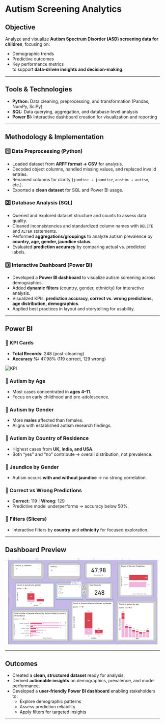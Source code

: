 # Autism Screening Analytics

##  Objective
Analyze and visualize **Autism Spectrum Disorder (ASD) screening data for children**, focusing on:
- Demographic trends  
- Predictive outcomes  
- Key performance metrics  
to support **data-driven insights and decision-making**.

---

##  Tools & Technologies
- **Python:** Data cleaning, preprocessing, and transformation (Pandas, NumPy, SciPy)  
- **SQL:** Data querying, aggregation, and database-level analysis  
- **Power BI:** Interactive dashboard creation for visualization and reporting  

---

##  Methodology & Implementation

### 1️⃣ Data Preprocessing (Python)
- Loaded dataset from **ARFF format → CSV** for analysis.  
- Decoded object columns, handled missing values, and replaced invalid entries.  
- Renamed columns for clarity (`jundice → jaundice`, `austim → autism`, etc.).  
- Exported a **clean dataset** for SQL and Power BI usage.  

### 2️⃣ Database Analysis (SQL)
- Queried and explored dataset structure and counts to assess data quality.  
- Cleaned inconsistencies and standardized column names with `DELETE` and `ALTER` statements.  
- Performed **aggregations/groupings** to analyze autism prevalence by **country, age, gender, jaundice status**.  
- Evaluated **prediction accuracy** by comparing actual vs. predicted labels.  

### 3️⃣ Interactive Dashboard (Power BI)
- Developed a **Power BI dashboard** to visualize autism screening across demographics.  
- Added **dynamic filters** (country, gender, ethnicity) for interactive analysis.  
- Visualized KPIs: **prediction accuracy, correct vs. wrong predictions, age distribution, demographics**.  
- Applied best practices in layout and storytelling for usability.  

---

##  Power BI

### 🔹 KPI Cards
- **Total Records:** 248 (post-cleaning)  
- **Accuracy %:** 47.98% (119 correct, 129 wrong)
  
 ![KPI](<img width="226" height="126" alt="Image" src="https://github.com/user-attachments/assets/9700b680-8060-4133-a9a2-e46ef08acebc" />)


### 🔹 Autism by Age
- Most cases concentrated in **ages 4–11**.  
- Focus on early childhood and pre-adolescence.  

### 🔹 Autism by Gender
- More **males** affected than females.  
- Aligns with established autism research findings.  

### 🔹 Autism by Country of Residence
- Highest cases from **UK, India, and USA**.  
- Both “yes” and “no” contribute → overall distribution, not prevalence.  

### 🔹 Jaundice by Gender
- Autism occurs **with and without jaundice** → no strong correlation.  

### 🔹 Correct vs Wrong Predictions
- **Correct:** 119 | **Wrong:** 129  
- Predictive model underperforms → accuracy below 50%.  

### 🔹 Filters (Slicers)
- Interactive filters by **country** and **ethnicity** for focused exploration.  

---


##  Dashboard Preview
![Power BI Dashboard](autism.png)


---

##  Outcomes
- Created a **clean, structured dataset** ready for analysis.  
- Derived **actionable insights** on demographics, prevalence, and model performance.  
- Developed a **user-friendly Power BI dashboard** enabling stakeholders to:  
  - Explore demographic patterns  
  - Assess prediction reliability  
  - Apply filters for targeted insights  

---


